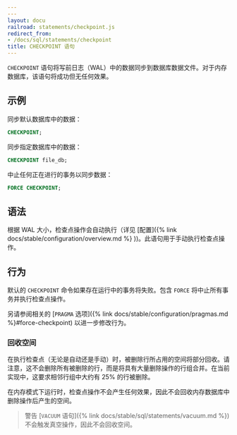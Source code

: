 ```yaml
---
---
layout: docu
railroad: statements/checkpoint.js
redirect_from:
- /docs/sql/statements/checkpoint
title: CHECKPOINT 语句
---
```


`CHECKPOINT` 语句将写前日志（WAL）中的数据同步到数据库数据文件。对于内存数据库，该语句将成功但无任何效果。

## 示例

同步默认数据库中的数据：

```sql
CHECKPOINT;
```

同步指定数据库中的数据：

```sql
CHECKPOINT file_db;
```

中止任何正在进行的事务以同步数据：

```sql
FORCE CHECKPOINT;
```

## 语法

<div id="rrdiagram1"></div>

根据 WAL 大小，检查点操作会自动执行（详见 [配置]({% link docs/stable/configuration/overview.md %} ))。此语句用于手动执行检查点操作。

## 行为

默认的 `CHECKPOINT` 命令如果存在运行中的事务将失败。包含 `FORCE` 将中止所有事务并执行检查点操作。

另请参阅相关的 [`PRAGMA` 选项]({% link docs/stable/configuration/pragmas.md %}#force-checkpoint) 以进一步修改行为。

### 回收空间

在执行检查点（无论是自动还是手动）时，被删除行所占用的空间将部分回收。请注意，这不会删除所有被删除的行，而是将具有大量删除操作的行组合并。在当前实现中，这要求相邻行组中大约有 25% 的行被删除。

在内存模式下运行时，检查点操作不会产生任何效果，因此不会回收内存数据库中删除操作后产生的空间。

> 警告 [`VACUUM` 语句]({% link docs/stable/sql/statements/vacuum.md %}) 不会触发真空操作，因此不会回收空间。